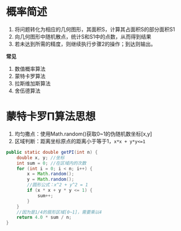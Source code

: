 # 概率简述

1. 将问题转化为相应的几何图形，其面积S，计算其占面积S的部分面积S1
2. 向几何图形中随机散点，统计S和S1中的点数，从而得到结果
3. 若未达到所需的精度，则继续执行步骤2的操作；到达则输出。

**常见**

1. 数值概率算法
2. 蒙特卡罗算法
3. 拉斯维加斯算法
4. 舍伍德算法

# 蒙特卡罗Π算法思想

1. 均匀撒点：使用Math.random()获取0~1的伪随机数坐标[x,y]
2. 区域判断：距离坐标原点的距离小于等于1，`x*x + y*y<=1`

```java
public static double getPI(int n) {
    double x, y; //坐标
    int sum = 0; //在区域内的次数
    for (int i = 0; i < n; i++) {
        x = Math.random();
        y = Math.random();
        //圆形公式：x^2 + y^2 = 1
        if (x * x + y * y <= 1) {
            sum++;
        }
    }
    //因为是1/4的扇形区域[0~1]，需要乘以4
    return 4.0 * sum / n;
}
```

